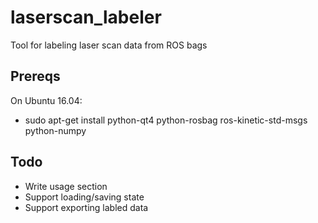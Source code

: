 # laserscan_labeler
Tool for labeling laser scan data from ROS bags

## Prereqs
On Ubuntu 16.04:
* sudo apt-get install python-qt4 python-rosbag ros-kinetic-std-msgs python-numpy

## Todo
* Write usage section
* Support loading/saving state
* Support exporting labled data
